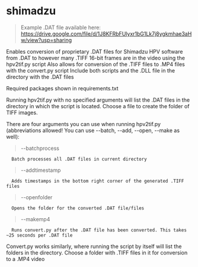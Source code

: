 # shimadzu

>Example .DAT file available here: https://drive.google.com/file/d/1J8KFRbFUlyxr1bG1Lk7j8ygkmhae3aHw/view?usp=sharing

Enables conversion of proprietary .DAT files for Shimadzu HPV software from .DAT to however many .TIFF 16-bit frames are in the video using the hpv2tif.py script
Also allows for conversion of the .TIFF files to .MP4 files with the convert.py script
Include both scripts and the .DLL file in the directory with the .DAT files

Required packages shown in requirements.txt

Running hpv2tif.py with no specified arguments will list the .DAT files in the directory in which the script is located. Choose a file to create the folder of TIFF images.

There are four arguments you can use when running hpv2tif.py (abbreviations allowed! You can use --batch, --add, --open, --make as well):
>--batchprocess
>
      Batch processes all .DAT files in current directory
>--addtimestamp
>
      Adds timestamps in the bottom right corner of the generated .TIFF files
>--openfolder
>
      Opens the folder for the converted .DAT file/files
>--makemp4
>
      Runs convert.py after the .DAT file has been converted. This takes ~25 seconds per .DAT file

Convert.py works similarly, where running the script by itself will list the folders in the directory. Choose a folder with .TIFF files in it for conversion to a .MP4 video
